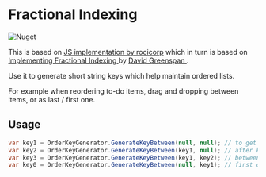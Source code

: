 # Fractional Indexing

![Nuget](https://img.shields.io/nuget/v/FractionalIndexing)

This is based on [JS implementation by rocicorp](https://github.com/rocicorp/fractional-indexing)
which in turn is based on [Implementing Fractional Indexing
](https://observablehq.com/@dgreensp/implementing-fractional-indexing) by [David Greenspan
](https://github.com/dgreensp).

Use it to generate short string keys which help maintain ordered lists. 

For example when reordering to-do items, drag and dropping between items, or as last / first one.

## Usage
``` csharp
var key1 = OrderKeyGenerator.GenerateKeyBetween(null, null); // to get started
var key2 = OrderKeyGenerator.GenerateKeyBetween(key1, null); // after key1
var key3 = OrderKeyGenerator.GenerateKeyBetween(key1, key2); // between key1 and key2
var key0 = OrderKeyGenerator.GenerateKeyBetween(null, key1); // first one
```
